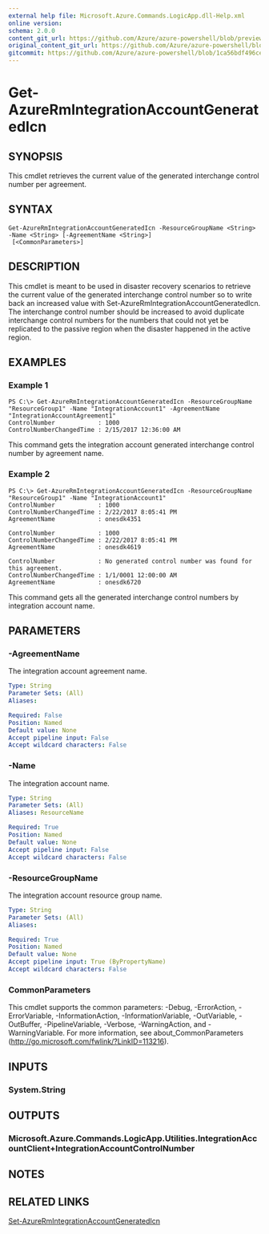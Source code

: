 ```yaml
---
external help file: Microsoft.Azure.Commands.LogicApp.dll-Help.xml
online version:
schema: 2.0.0
content_git_url: https://github.com/Azure/azure-powershell/blob/preview/src/ResourceManager/LogicApp/Commands.LogicApp/help/Get-AzureRmIntegrationAccountGeneratedIcn.md
original_content_git_url: https://github.com/Azure/azure-powershell/blob/preview/src/ResourceManager/LogicApp/Commands.LogicApp/help/Get-AzureRmIntegrationAccountGeneratedIcn.md
gitcommit: https://github.com/Azure/azure-powershell/blob/1ca56bdf496ceea674015cdd3e677e1d1ac3a143
---
```


# Get-AzureRmIntegrationAccountGeneratedIcn

## SYNOPSIS
This cmdlet retrieves the current value of the generated interchange control number per agreement.

## SYNTAX

```
Get-AzureRmIntegrationAccountGeneratedIcn -ResourceGroupName <String> -Name <String> [-AgreementName <String>]
 [<CommonParameters>]
```

## DESCRIPTION
This cmdlet is meant to be used in disaster recovery scenarios to retrieve the current value of the generated interchange control number so to write back an increased value with Set-AzureRmIntegrationAccountGeneratedIcn.
The interchange control number should be increased to avoid duplicate interchange control numbers for the numbers that could not yet be replicated to the passive region when the disaster happened in the active region.

## EXAMPLES

### Example 1
```
PS C:\> Get-AzureRmIntegrationAccountGeneratedIcn -ResourceGroupName "ResourceGroup1" -Name "IntegrationAccount1" -AgreementName "IntegrationAccountAgreement1"
ControlNumber            : 1000
ControlNumberChangedTime : 2/15/2017 12:36:00 AM
```

This command gets the integration account generated interchange control number by agreement name.

### Example 2
```
PS C:\> Get-AzureRmIntegrationAccountGeneratedIcn -ResourceGroupName "ResourceGroup1" -Name "IntegrationAccount1"
ControlNumber            : 1000
ControlNumberChangedTime : 2/22/2017 8:05:41 PM
AgreementName            : onesdk4351

ControlNumber            : 1000
ControlNumberChangedTime : 2/22/2017 8:05:41 PM
AgreementName            : onesdk4619

ControlNumber            : No generated control number was found for this agreement.
ControlNumberChangedTime : 1/1/0001 12:00:00 AM
AgreementName            : onesdk6720
```

This command gets all the generated interchange control numbers by integration account name.

## PARAMETERS

### -AgreementName
The integration account agreement name.

```yaml
Type: String
Parameter Sets: (All)
Aliases: 

Required: False
Position: Named
Default value: None
Accept pipeline input: False
Accept wildcard characters: False
```

### -Name
The integration account name.

```yaml
Type: String
Parameter Sets: (All)
Aliases: ResourceName

Required: True
Position: Named
Default value: None
Accept pipeline input: False
Accept wildcard characters: False
```

### -ResourceGroupName
The integration account resource group name.

```yaml
Type: String
Parameter Sets: (All)
Aliases: 

Required: True
Position: Named
Default value: None
Accept pipeline input: True (ByPropertyName)
Accept wildcard characters: False
```

### CommonParameters
This cmdlet supports the common parameters: -Debug, -ErrorAction, -ErrorVariable, -InformationAction, -InformationVariable, -OutVariable, -OutBuffer, -PipelineVariable, -Verbose, -WarningAction, and -WarningVariable. For more information, see about_CommonParameters (http://go.microsoft.com/fwlink/?LinkID=113216).

## INPUTS

### System.String

## OUTPUTS

### Microsoft.Azure.Commands.LogicApp.Utilities.IntegrationAccountClient+IntegrationAccountControlNumber

## NOTES

## RELATED LINKS

[Set-AzureRmIntegrationAccountGeneratedIcn](./Set-AzureRmIntegrationAccountGeneratedIcn.md)

